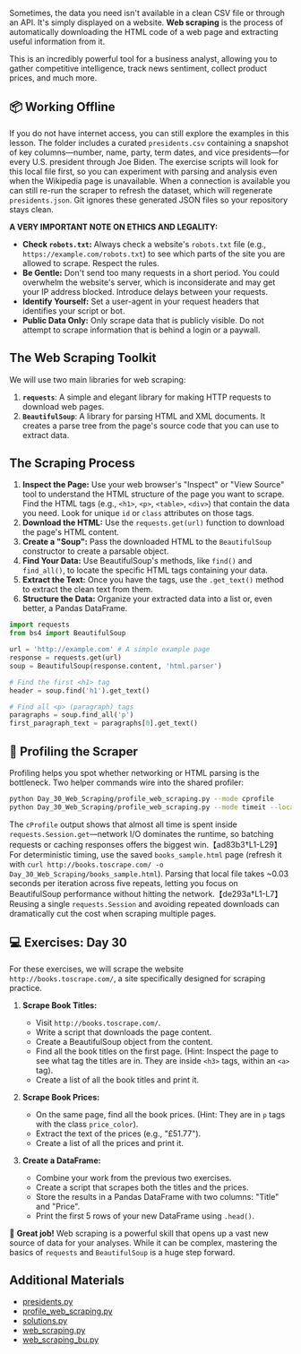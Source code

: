 Sometimes, the data you need isn't available in a clean CSV file or through an API. It's simply displayed on a website. **Web scraping** is the process of automatically downloading the HTML code of a web page and extracting useful information from it.

This is an incredibly powerful tool for a business analyst, allowing you to gather competitive intelligence, track news sentiment, collect product prices, and much more.

## 📦 Working Offline

If you do not have internet access, you can still explore the examples in this lesson. The folder includes a curated `presidents.csv` containing a snapshot of key columns—number, name, party, term dates, and vice presidents—for every U.S. president through Joe Biden. The exercise scripts will look for this local file first, so you can experiment with parsing and analysis even when the Wikipedia page is unavailable. When a connection is available you can still re-run the scraper to refresh the dataset, which will regenerate `presidents.json`. Git ignores these generated JSON files so your repository stays clean.

**A VERY IMPORTANT NOTE ON ETHICS AND LEGALITY:**

- **Check `robots.txt`:** Always check a website's `robots.txt` file (e.g., `https://example.com/robots.txt`) to see which parts of the site you are allowed to scrape. Respect the rules.
- **Be Gentle:** Don't send too many requests in a short period. You could overwhelm the website's server, which is inconsiderate and may get your IP address blocked. Introduce delays between your requests.
- **Identify Yourself:** Set a user-agent in your request headers that identifies your script or bot.
- **Public Data Only:** Only scrape data that is publicly visible. Do not attempt to scrape information that is behind a login or a paywall.

## The Web Scraping Toolkit

We will use two main libraries for web scraping:

1. **`requests`**: A simple and elegant library for making HTTP requests to download web pages.
1. **`BeautifulSoup`**: A library for parsing HTML and XML documents. It creates a parse tree from the page's source code that you can use to extract data.

## The Scraping Process

1. **Inspect the Page:** Use your web browser's "Inspect" or "View Source" tool to understand the HTML structure of the page you want to scrape. Find the HTML tags (e.g., `<h1>`, `<p>`, `<table>`, `<div>`) that contain the data you need. Look for unique `id` or `class` attributes on those tags.
1. **Download the HTML:** Use the `requests.get(url)` function to download the page's HTML content.
1. **Create a "Soup":** Pass the downloaded HTML to the `BeautifulSoup` constructor to create a parsable object.
1. **Find Your Data:** Use BeautifulSoup's methods, like `find()` and `find_all()`, to locate the specific HTML tags containing your data.
1. **Extract the Text:** Once you have the tags, use the `.get_text()` method to extract the clean text from them.
1. **Structure the Data:** Organize your extracted data into a list or, even better, a Pandas DataFrame.

```python
import requests
from bs4 import BeautifulSoup

url = 'http://example.com' # A simple example page
response = requests.get(url)
soup = BeautifulSoup(response.content, 'html.parser')

# Find the first <h1> tag
header = soup.find('h1').get_text()

# Find all <p> (paragraph) tags
paragraphs = soup.find_all('p')
first_paragraph_text = paragraphs[0].get_text()
```

## 🔬 Profiling the Scraper

Profiling helps you spot whether networking or HTML parsing is the bottleneck. Two helper commands wire into the shared profiler:

```bash
python Day_30_Web_Scraping/profile_web_scraping.py --mode cprofile
python Day_30_Web_Scraping/profile_web_scraping.py --mode timeit --local-html Day_30_Web_Scraping/books_sample.html --repeat 5 --number 3
```

The `cProfile` output shows that almost all time is spent inside `requests.Session.get`—network I/O dominates the runtime, so batching requests or caching responses offers the biggest win.【ad83b3†L1-L29】 For deterministic timing, use the saved `books_sample.html` page (refresh it with `curl http://books.toscrape.com/ -o Day_30_Web_Scraping/books_sample.html`). Parsing that local file takes ~0.03 seconds per iteration across five repeats, letting you focus on BeautifulSoup performance without hitting the network.【de293a†L1-L7】 Reusing a single `requests.Session` and avoiding repeated downloads can dramatically cut the cost when scraping multiple pages.

## 💻 Exercises: Day 30

For these exercises, we will scrape the website `http://books.toscrape.com/`, a site specifically designed for scraping practice.

1. **Scrape Book Titles:**

   - Visit `http://books.toscrape.com/`.
   - Write a script that downloads the page content.
   - Create a BeautifulSoup object from the content.
   - Find all the book titles on the first page. (Hint: Inspect the page to see what tag the titles are in. They are inside `<h3>` tags, within an `<a>` tag).
   - Create a list of all the book titles and print it.

1. **Scrape Book Prices:**

   - On the same page, find all the book prices. (Hint: They are in `p` tags with the class `price_color`).
   - Extract the text of the prices (e.g., "£51.77").
   - Create a list of all the prices and print it.

1. **Create a DataFrame:**

   - Combine your work from the previous two exercises.
   - Create a script that scrapes both the titles and the prices.
   - Store the results in a Pandas DataFrame with two columns: "Title" and "Price".
   - Print the first 5 rows of your new DataFrame using `.head()`.

🎉 **Great job!** Web scraping is a powerful skill that opens up a vast new source of data for your analyses. While it can be complex, mastering the basics of `requests` and `BeautifulSoup` is a huge step forward.

## Additional Materials

- [presidents.py](https://github.com/saint2706/Coding-For-MBA/blob/main/Day_30_Web_Scraping/presidents.py)
- [profile_web_scraping.py](https://github.com/saint2706/Coding-For-MBA/blob/main/Day_30_Web_Scraping/profile_web_scraping.py)
- [solutions.py](https://github.com/saint2706/Coding-For-MBA/blob/main/Day_30_Web_Scraping/solutions.py)
- [web_scraping.py](https://github.com/saint2706/Coding-For-MBA/blob/main/Day_30_Web_Scraping/web_scraping.py)
- [web_scraping_bu.py](https://github.com/saint2706/Coding-For-MBA/blob/main/Day_30_Web_Scraping/web_scraping_bu.py)
